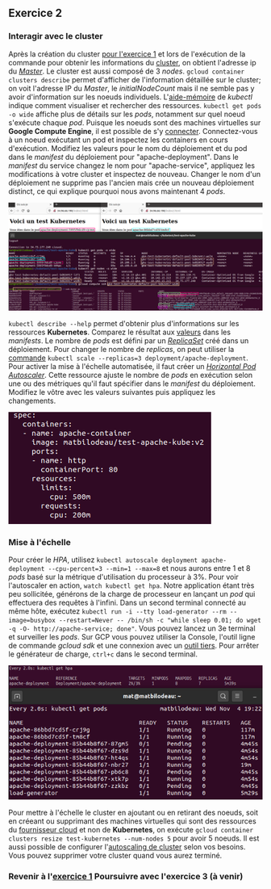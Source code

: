 ## Exercice 2

### Interagir avec le cluster
Après la création du cluster [pour l'exercice 1][1] et lors de l'exécution de la commande pour obtenir les informations du [cluster][3], on obtient l'adresse ip du [_Master_][4]. Le cluster est aussi composé de 3 _nodes_. `gcloud container clusters describe` permet d'afficher de l'information détaillée sur le cluster; on voit l'adresse IP du _Master_, le _initialNodeCount_ mais il ne semble pas y avoir d'information sur les noeuds individuels. L'[aide-mémoire][5] de _kubectl_ indique comment visualiser et rechercher des ressources. `kubectl get pods -o wide` affiche plus de détails sur les _pods_, notamment sur quel noeud s'exécute chaque _pod_. Puisque les noeuds sont des machines virtuelles sur **Google Compute Engine**, il est possible de s'y [connecter][6]. Connectez-vous à un noeud exécutant un pod et inspectez les containers en cours d'exécution. Modifiez les valeurs pour le nom du déploiement et du pod dans le _manifest_ du déploiement pour "apache-deployment". Dans le _manifest_ du service changez le nom pour "apache-service", appliquez les modifications à votre cluster et inspectez de nouveau. Changer le nom d'un déploiement ne supprime pas l'ancien mais crée un nouveau déploiement distinct, ce qui explique pourquoi nous avons maintenant 4 _pods_.

![noeud pod container][img0]

`kubectl describe --help` permet d'obtenir plus d'informations sur les ressources **Kubernetes**. Comparez le résultat aux [valeurs][7] dans les _manifests_. Le nombre de _pods_ est défini par un _[ReplicaSet][8]_ créé dans un déploiement.  Pour changer le nombre de _replicas_, on peut utiliser la [commande][9] `kubectl scale --replicas=3 deployment/apache-deployment`. Pour activer la mise à l'échelle automatisée, il faut créer un _[Horizontal Pod Autoscaler][10]_. Cette ressource ajuste le nombre de _pods_ en exécution selon une ou des métriques qu'il faut spécifier dans le _manifest_ du déploiement. Modifiez le vôtre avec les valeurs suivantes puis appliquez les changements.

![deployment ressources][img1]

### Mise à l'échelle
Pour créer le _HPA_, utilisez `kubectl autoscale deployment apache-deployment --cpu-percent=3 --min=1 --max=8` et nous aurons entre 1 et 8 _pods_ basé sur la métrique d'utilisation du processeur à 3%. Pour voir l'autoscaler en action, `watch kubectl get hpa`. Notre application étant très peu sollicitée, générons de la charge de processeur en lançant un _pod_ qui effectuera des requêtes à l'infini. Dans un second terminal connecté au même hôte, exécutez `kubectl run -i --tty load-generator --rm --image=busybox --restart=Never -- /bin/sh -c "while sleep 0.01; do wget -q -O- http://apache-service; done"`. Vous pouvez lancez un 3e terminal et surveiller les _pods_. Sur GCP vous pouvez utiliser la Console, l'outil ligne de commande _gcloud sdk_ et une connexion avec un [outil tiers][11]. Pour arrêter le générateur de charge, `ctrl+c` dans le second terminal.

![autoscaling deployment][img2]

Pour mettre à l'échelle le cluster en ajoutant ou en retirant des noeuds, soit en créeant ou supprimant des machines virtuelles qui sont des ressources du [fournisseur cloud][12] et non de **Kubernetes**, on exécute `gcloud container clusters resize test-kubernetes --num-nodes 5` pour avoir 5 noeuds. Il est aussi possible de configurer l'[autoscaling de cluster][13] selon vos besoins. Vous pouvez supprimer votre cluster quand vous aurez terminé.


### Revenir à l'[exercice 1][1]                  Poursuivre avec l'exercice 3 (à venir)


[1]: ./laboKube0._html

[3]: https://cloud.google.com/kubernetes-engine/docs/concepts/cluster-architecture
[4]: https://cloud.google.com/kubernetes-engine/docs/concepts/cluster-architecture#control_plane
[5]: https://kubernetes.io/fr/docs/reference/kubectl/cheatsheet/#visualisation-et-recherche-de-ressources
[6]: https://cloud.google.com/compute/docs/instances/connecting-to-instance
[7]: https://kubernetes.io/docs/concepts/overview/working-with-objects/labels/
[8]:https://kubernetes.io/fr/docs/concepts/workloads/controllers/replicaset/
[9]: ttps://kubernetes.io/fr/docs/reference/kubectl/cheatsheet/#mise-%C3%A0-l-%C3%A9chelle-de-ressources
[10]: https://kubernetes.io/docs/tasks/run-application/horizontal-pod-autoscale/
[11]: https://cloud.google.com/compute/docs/instances/connecting-advanced#windows-putty
[12]: https://cloud.google.com/kubernetes-engine/docs/how-to/resizing-a-cluster
[13]: https://cloud.google.com/kubernetes-engine/docs/concepts/cluster-autoscaler

[img0]: ./img/kube/kube2-0.png "noeud pod container"
[img1]: ./img/kube/kube2-1.png "deployment ressources"
[img2]: ./img/kube/kube2-2.png "autoscaling deployment"
